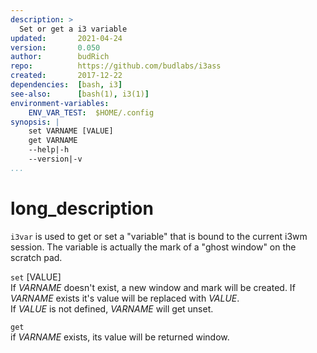 ```yaml
---
description: >
  Set or get a i3 variable
updated:       2021-04-24
version:       0.050
author:        budRich
repo:          https://github.com/budlabs/i3ass
created:       2017-12-22
dependencies:  [bash, i3]
see-also:      [bash(1), i3(1)]
environment-variables:
    ENV_VAR_TEST:  $HOME/.config
synopsis: |
    set VARNAME [VALUE]
    get VARNAME
    --help|-h
    --version|-v
...
```


# long_description

`i3var` is used to get or set a "variable" that is bound to the current i3wm session. 
The variable is actually the mark of a "ghost window" on the scratch pad.

`set`  \[VALUE\]  
If *VARNAME* doesn't exist,
a new window and mark will be created. 
If *VARNAME* exists it's value will be replaced with *VALUE*.  
If *VALUE* is not defined, 
*VARNAME* will get unset.  

`get`  
if *VARNAME* exists, 
its value will be returned window.  
